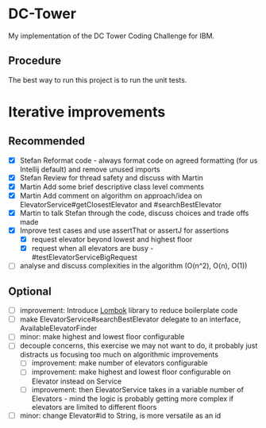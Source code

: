 # DC-Tower
My implementation of the DC Tower Coding Challenge for IBM.

## Procedure 
The best way to run this project is to run the unit tests.



# Iterative improvements

## Recommended
* [x] Stefan Reformat code - always format code on agreed formatting (for us Intellij default) and remove unused imports
* [X] Stefan Review for thread safety and discuss with Martin
* [X] Martin Add some brief descriptive class level comments
* [X] Martin Add comment on algorithm on approach/idea on ElevatorService#getClosestElevator and #searchBestElevator
* [X] Martin to talk Stefan through the code, discuss choices and trade offs made
* [X] Improve test cases and use assertThat or assertJ for assertions
    * [X] request elevator beyond lowest and highest floor
    * [X] request when all elevators are busy - #testElevatorServiceBigRequest
* [ ] analyse and discuss complexities in the algorithm (O(n^2), O(n), O(1))

## Optional
* [ ] improvement: Introduce [Lombok](https://projectlombok.org/) library to reduce boilerplate code
* [ ] make ElevatorService#searchBestElevator delegate to an interface, AvailableElevatorFinder 
* [ ] minor: make highest and lowest floor configurable
* [ ] decouple concerns, this exercise we may not want to do, it probably just distracts us focusing too much on algorithmic improvements 
    * [ ] improvement: make number of elevators configurable
    * [ ] improvement: make highest and lowest floor configurable on Elevator instead on Service
    * [ ] improvement: then ElevatorService takes in a variable number of Elevators - mind the logic is probably getting more complex if elevators are limited to different floors
* [ ] minor: change Elevator#id to String, is more versatile as an id